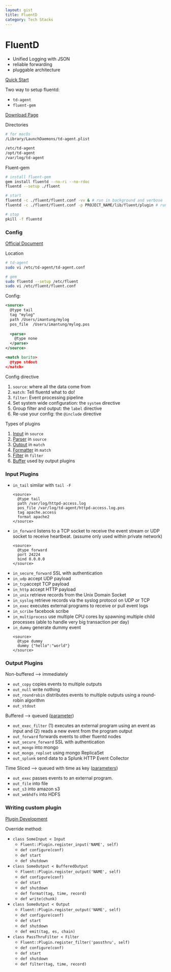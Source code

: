 ```yaml
---
layout: gist
title: FluentD
category: Tech Stacks
---
```


# FluentD

- Unified Logging with JSON
- reliable forwarding
- pluggable architecture

[Quick Start](https://docs.fluentd.org/v1.0/articles/quickstart)

Two way to setup fluentd:
- `td-agent`
- `fluent-gem`

[Download Page](https://www.fluentd.org/download)


Directories
```bash
# for macOs
/Library/LaunchDaemons/td-agent.plist

/etc/td-agent
/opt/td-agent
/var/log/td-agent
```

Fluent-gem
```bash
# install fluent-gem
gem install fluentd --no-ri --no-rdoc
fluentd --setup ./fluent

# start
fluentd -c ./fluent/fluent.conf -vv & # run in background and verbose
fluentd -c ./fluent/fluent.conf -p PROJECT_NAME/lib/fluent/plugin # run using PROJECT_NAME plugins

# stop
pkill -f fluentd
```

### Config

[Official Document](https://docs.fluentd.org/v1.0/articles/config-file#(1)-%E2%80%9Csource%E2%80%9D:-where-all-the-data-come-from)

Location 
```bash
# td-agent
sudo vi /etc/td-agent/td-agent.conf

# gem
sudo fluentd --setup /etc/fluent
sudo vi /etc/fluent/fluent.conf
```

Config: 
```xml
<source>
  @type tail
  tag "mylog"
  path /Users/imantung/mylog
  pos_file  /Users/imantung/mylog.pos
  
  <parse>
    @type none
  </parse>
</source>

<match barito>
  @type stdout
</match>
```

Config directive
1. `source`: where all the data come from
2. `match`: Tell fluentd what to do!
3. `filter`: Event processing pipeline
4. Set system wide configuration: the `system` directive
5. Group filter and output: the `label` directive
6. Re-use your config: the `@include` directive

Types of plugins
1. [Input](https://docs.fluentd.org/v0.12/articles/input-plugin-overview) in `source`
2. [Parser](https://docs.fluentd.org/v0.12/articles/parser-plugin-overview) in `source`
3. [Output](https://docs.fluentd.org/v0.12/articles/output-plugin-overview) in `match`
4. [Formatter](https://docs.fluentd.org/v0.12/articles/formatter-plugin-overview) in `match`
5. [Filter](https://docs.fluentd.org/v0.12/articles/filter-plugin-overview) in `filter`
6. [Buffer](https://docs.fluentd.org/v0.12/articles/buffer-plugin-overview) used by output plugins

### Input Plugins

- `in_tail` similar with `tail -F`
  ```
  <source>
    @type tail
    path /var/log/httpd-access.log
    pos_file /var/log/td-agent/httpd-access.log.pos
    tag apache.access
    format apache2
  </source>
  ```
- `in_forward`  listens to a TCP socket to receive the event stream or UDP socket to receive heartbeat. (assume only used within private network)
  ```
  <source>
    @type forward
    port 24224
    bind 0.0.0.0
  </source>
  ```
- `in_secure_forward` SSL with authentication
- `in_udp` accept UDP payload
- `in_tcp`accept TCP payload
- `in_http` accept HTTP payload
- `in_unix` retrieve records from the Unix Domain Socket
- `in_syslog` retrieve records via the syslog protocol on UDP or TCP
- `in_exec` executes external programs to receive or pull event logs
- `in_scribe` facebook scribe
- `in_multiprocess` use multiple CPU cores by spawning multiple child processes (able to handle very big transaction per day)
- `in_dummy` generate dummy event
  ```
  <source>
    @type dummy
    dummy {"hello":"world"}
  </source>
  ```
  
### Output Plugins

Non-buffered --> immediately
- `out_copy` copies events to multiple outputs
- `out_null` write nothing
- `out_roundrobin` distributes events to multiple outputs using a round-robin algorithm
- `out_stdout`

Buffered --> queued ([parameter](https://docs.fluentd.org/v0.12/articles/output-plugin-overview#buffered-output-parameters))
- `out_exec_filter` (1) executes an external program using an event as input and (2) reads a new event from the program output
- `out_forward` forwards events to other fluentd nodes
- `out_secure_forward` SSL with authentication
- `out_mongo` into mongo
- `out_mongo_replset` using mongo ReplicaSet
- `out_splunk` send data to a Splunk HTTP Event Collector 

Time Sliced --> queued with time as key ([parameters](https://docs.fluentd.org/v0.12/articles/output-plugin-overview#time-sliced-output-parameters))
- `out_exec` passes events to an external program.
- `out_file` into file
- `out_s3` into amazon s3
- `out_webhdfs` into HDFS


### Writing custom plugin

[Plugin Development](https://docs.fluentd.org/v0.12/articles/plugin-development)

Override method:
- `class SomeInput < Input`
    - `Fluent::Plugin.register_input('NAME', self)`
    - `def configure(conf)`
    - `def start`
    - `def shutdown`
- `class SomeOutput < BufferedOutput`
    - `Fluent::Plugin.register_output('NAME', self)`
    - `def configure(conf)`
    - `def start`
    - `def shutdown`
    - `def format(tag, time, record)`
    - `def write(chunk)`
- `class SomeOutput < Output`
    - `Fluent::Plugin.register_output('NAME', self)`
    - `def configure(conf)`
    - `def start`
    - `def shutdown`
    - `def emit(tag, es, chain)`
- `class PassThruFilter < Filter`
    - `Fluent::Plugin.register_filter('passthru', self)`
    - `def configure(conf)`
    - `def start`
    - `def shutdown`
    - `def filter(tag, time, record)`
